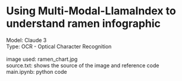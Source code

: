# Using Multi-Modal-LlamaIndex to understand ramen infographic
Model: Claude 3\
Type: OCR - Optical Character Recognition\
\
image used: ramen_chart.jpg\
source.txt: shows the source of the image and reference code\
main.ipynb: python code
